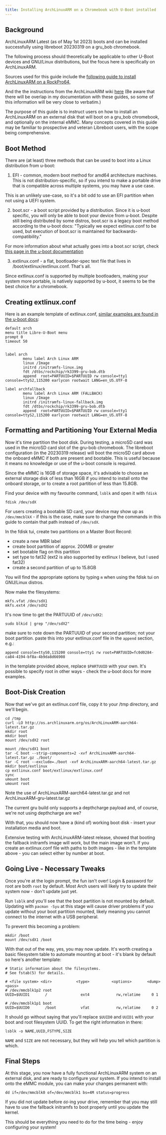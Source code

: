 ```yaml
---
title: Installing ArchLinuxARM on a Chromebook with U-Boot installed
---
```


## Background

ArchLinuxARM Latest (as of May 1st 2023) boots and can be installed successfully using libreboot 20230319 on a gru_bob chromebook.

The following process should theoretically be applicable to other U-Boot devices and GNU/Linux distributions, but the focus here is specifically on ArchLinuxARM.

Sources used for this guide include the [following guide to install ArchLinuxARM on a RockPro64,](https://jforberg.se/blog/posts/2023-02-19-rockpro64/rockpro64.html)

And the the instructions from the ArchLinuxARM wiki [here](https://archlinuxarm.org/platforms/armv8/rockchip/asus-chromebook-flip-c101pa)
(Be aware that there will be overlap in my documentation with these guides, so some of this information will be very close to verbatim.)

The purpose of this guide is to instruct users on how to install an ArchLinuxARM on an external disk that will boot on a gru_bob chromebook, and optionally on the internal eMMC. Many concepts covered in this guide may be familiar to prospective and veteran Libreboot users, with the scope being comprehensive.

## Boot Method

There are (at least) three methods that can be used to boot into a Linux distribution from u-boot:
1) EFI - common, modern boot method for amd64 architecture machines. This is not distribution-specific, so if you intend to make a portable drive that is compatible across multiple systems, you may have a use case.

This is an unlikely use-case, so it's a bit odd to use an EFI partition when not using a UEFI system.

2) boot.scr - a boot script provided by a distribution. Since it is u-boot specific, you will only be able to boot your device from u-boot.
Despite still being distributed by some distros, boot.scr is a legacy boot method according to the u-boot docs:
"Typically we expect extlinux.conf to be used, but execution of boot.scr is maintained for backwards-compatibility."

For more information about what actually goes into a boot.scr script, check [this page in the u-boot documentation](https://u-boot.readthedocs.io/en/latest/usage/cmd/source.html?highlight=boot.scr#fit-image)

3) extlinux.conf - a flat, bootloader-spec text file that lives in /boot/extlinux/extlinux.conf. That's all.

Since extlinux.conf is supported by multiple bootloaders, making your system more portable, is natively supported by u-boot, it seems to be the best choice for a chromebook.

## Creating extlinux.conf

Here is an example template of extlinux.conf, [similar examples are found in the u-boot docs](https://u-boot.readthedocs.io/en/latest/develop/distro.html):

```
default arch
menu title Libre-U-Boot menu
prompt 0
timeout 50


label arch
        menu label Arch Linux ARM
        linux /Image
        initrd /initramfs-linux.img
        fdt /dtbs/rockchip/rk3399-gru-bob.dtb
        append  root=PARTUUID=$PARTUUID rw console=tty1 console=ttyS2,115200 earlycon rootwait LANG=en_US.UTF-8

label archfallback
        menu label Arch Linux ARM (FALLBACK)
        linux /Image
        initrd /initramfs-linux-fallback.img
        fdt /dtbs/rockchip/rk3399-gru-bob.dtb
        append  root=PARTUUID=$PARTUUID rw console=tty1 console=ttyS2,115200 earlycon rootwait LANG=en_US.UTF-8
```

## Formatting and Partitioning Your External Media

Now it's time partition the boot disk. During testing, a microSD card was used in the microSD card slot of the gru-bob chromebook.
The libreboot configuration (in the 20230319 release) will boot the microSD card above the onboard eMMC if both are present and bootable. This is useful because it means no knowledge or use of the u-boot console is required.

Since the eMMC is 16GB of storage space, it's advisable to choose an external storage disk of less than 16GB if you intend to install onto the onboard storage, or to create a root partition of less than 15.8GB.

Find your device with my favourite command, `lsblk` and open it with `fdisk`

```
fdisk /dev/sdX
```
For users creating a bootable SD card, your device may show up as `/dev/mmcblkX` - if this is the case, make sure to change the commands in this guide to
contain that path instead of `/dev/sdX`.

In the fdisk tui, create two partitions on a Master Boot Record:
- create a new MBR label
- create boot partition of approx. 200MB or greater
- set bootable flag on this partition
- set type to fat32 (ext2 is also supported by extlinux I believe, but I used fat32)
- create a second partition of up to 15.8GB

You will find the appropriate options by typing `m` when using the fdisk tui on GNU/Linux distros.

Now make the filesystems:
```
mkfs.vfat /dev/sdX1
mkfs.ext4 /dev/sdX2

```

It's now time to get the PARTUUID of `/dev/sdX2`:
```
sudo blkid | grep "/dev/sdX2"
```
make sure to note down the PARTUUID of your second partition; not your boot partition.
paste this into your extlinux.conf file in the `append` section, e.g.:
```
append console=ttyS0,115200 console=tty1 rw root=PARTUUID=fc0d0284-ca84-4194-bf8a-4b9da8d66908
```
in the template provided above, replace `$PARTUUID` with your own. It's possible to specify root in other ways - check the u-boot docs for more examples.

## Boot-Disk Creation

Now that we've got an extlinux.conf file, copy it to your /tmp directory, and we'll begin.
```
cd /tmp
curl -LO http://os.archlinuxarm.org/os/ArchLinuxARM-aarch64-latest.tar.gz
mkdir root
mkdir boot
mount /dev/sdX2 root

mount /dev/sdX1 boot
tar -C boot --strip-components=2 -xvf ArchLinuxARM-aarch64-latest.tar.gz ./boot/
tar -C root --exclude=./boot -xvf ArchLinuxARM-aarch64-latest.tar.gz
mkdir boot/extlinux
cp extlinux.conf boot/extlinux/extlinux.conf
sync
umount boot
umount root
```
Note the use of ArchLinuxARM-aarch64-latest.tar.gz and not ArchLinuxARM-gru-latest.tar.gz

The current gru build only supports a depthcharge payload and, of course, we're not using depthcharge are we?

With that, you should now have a (kind of) working boot disk - insert your installation media and boot.

Extensive testing with ArchLinuxARM-latest release, showed that booting the fallback initramfs image will work, but the main image won't.
If you create an extlinux.conf file with paths to both images - like in the template above - you can select either by number at boot.

## Going Live - Necessary Tweaks

Once you're at the login prompt, the fun isn't over! Login & password for root are both `root` by default.
Most Arch users will likely try to update their system now - don't update just yet.

Run `lsblk` and you'll see that the boot partition is not mounted by default.
Updating with `pacman -Syu` at this stage will cause driver problems if you update without your boot partition mounted, likely meaning you cannot connect to the internet with a USB peripheral.

To prevent this becoming a problem:
```
mkdir /boot
mount /dev/sdX1 /boot
```
With that out of the way, yes, you may now update.
It's worth creating a basic filesystem table to automate mounting at boot - it's blank by default so here's another template:

```
# Static information about the filesystems.
# See fstab(5) for details.

# <file system> <dir>           <type>          <options>       <dump> <pass>
# /dev/mmcblk1p2 root
UUID=$UUID1       /               ext4            rw,relatime     0 1

# /dev/mmcblk1p1 boot
UUID=$UUID0       /boot           vfat            rw,relatime     0 2
```
It should go without saying that you'll replace `$UUID0` and `UUID1` with your boot and root filesystem UUID.
To get the right information in there:
```
lsblk -o NAME,UUID,FSTYPE,SIZE
```
`NAME` and `SIZE` are not necessary, but they will help you tell which partition is which.

## Final Steps

At this stage, you now have a fully functional ArchLinuxARM system on an external disk, and are ready to configure your system.
If you intend to install onto the eMMC module, you can make your changes permanent with:
```
dd if=/dev/mmcblk0 of=/dev/mmcblk1 bs=4M status=progress
```

If you did not update before `dd`-ing your drive, remember that you may still have to use the fallback initramfs to boot properly until you update the kernel.

This should be everything you need to do for the time being - enjoy configuring your system!
